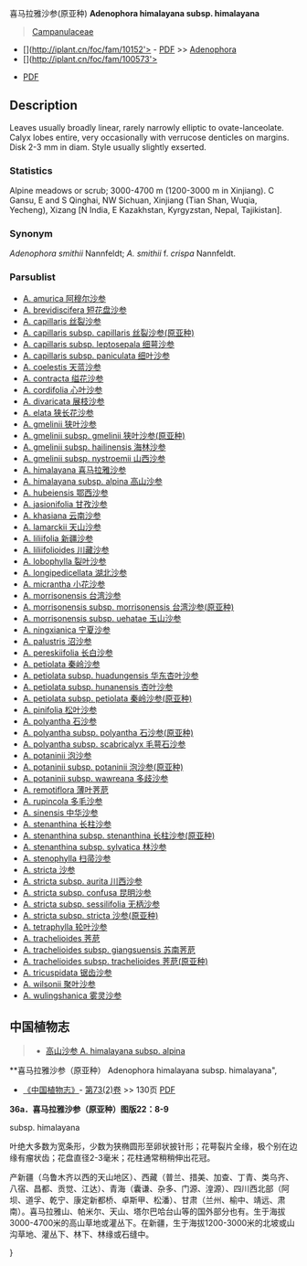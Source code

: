 喜马拉雅沙参(原亚种) **Adenophora himalayana subsp. himalayana**

> [Campanulaceae](http://www.iplant.cn/info/Campanulaceae?t=foc)
* [](http://iplant.cn/foc/fam/10152'> - [PDF](http://iplant.cn/foc/pdf/Campanulaceae.pdf) >> [Adenophora](Adenophora-沙参属.md)
* [](http://iplant.cn/foc/fam/100573'>
 - [PDF](http://www.iplant.cn/foc/pdf/Adenophora.pdf)

## Description

Leaves usually broadly linear, rarely narrowly elliptic to ovate-lanceolate. Calyx lobes entire, very occasionally with verrucose denticles on margins. Disk 2-3 mm in diam. Style usually slightly exserted.

### Statistics
Alpine meadows or scrub; 3000-4700 m (1200-3000 m in Xinjiang). C Gansu, E and S Qinghai, NW Sichuan, Xinjiang (Tian Shan, Wuqia, Yecheng), Xizang [N India, E Kazakhstan, Kyrgyzstan, Nepal, Tajikistan].

### Synonym
*Adenophora smithii* Nannfeldt; *A. smithii* f. *crispa* Nannfeldt.

### Parsublist

* [A.  amurica  阿穆尔沙参](Adenophora-amurica-阿穆尔沙参.md)
* [A.  brevidiscifera  短花盘沙参](Adenophora-brevidiscifera-短花盘沙参.md)
* [A.  capillaris  丝裂沙参](Adenophora-capillaris-丝裂沙参.md)
* [A.  capillaris subsp. capillaris  丝裂沙参(原亚种)](Adenophora-capillaris-subsp-capillaris-丝裂沙参(原亚种).md)
* [A.  capillaris subsp. leptosepala  细萼沙参](Adenophora-capillaris-subsp-leptosepala-细萼沙参.md)
* [A.  capillaris subsp. paniculata  细叶沙参](Adenophora-capillaris-subsp-paniculata-细叶沙参.md)
* [A.  coelestis  天蓝沙参](Adenophora-coelestis-天蓝沙参.md)
* [A.  contracta  缢花沙参](Adenophora-contracta-缢花沙参.md)
* [A.  cordifolia  心叶沙参](Adenophora-cordifolia-心叶沙参.md)
* [A.  divaricata  展枝沙参](Adenophora-divaricata-展枝沙参.md)
* [A.  elata  狭长花沙参](Adenophora-elata-狭长花沙参.md)
* [A.  gmelinii  狭叶沙参](Adenophora-gmelinii-狭叶沙参.md)
* [A.  gmelinii subsp. gmelinii  狭叶沙参(原亚种)](Adenophora-gmelinii-subsp-gmelinii-狭叶沙参(原亚种).md)
* [A.  gmelinii subsp. hailinensis  海林沙参](Adenophora-gmelinii-subsp-hailinensis-海林沙参.md)
* [A.  gmelinii subsp. nystroemii  山西沙参](Adenophora-gmelinii-subsp-nystroemii-山西沙参.md)
* [A.  himalayana  喜马拉雅沙参](Adenophora-himalayana-喜马拉雅沙参.md)
* [A.  himalayana subsp. alpina  高山沙参](Adenophora-himalayana-subsp-alpina-高山沙参.md)
* [A.  hubeiensis  鄂西沙参](Adenophora-hubeiensis-鄂西沙参.md)
* [A.  jasionifolia  甘孜沙参](Adenophora-jasionifolia-甘孜沙参.md)
* [A.  khasiana  云南沙参](Adenophora-khasiana-云南沙参.md)
* [A.  lamarckii  天山沙参](Adenophora-lamarckii-天山沙参.md)
* [A.  liliifolia  新疆沙参](Adenophora-liliifolia-新疆沙参.md)
* [A.  liliifolioides  川藏沙参](Adenophora-liliifolioides-川藏沙参.md)
* [A.  lobophylla  裂叶沙参](Adenophora-lobophylla-裂叶沙参.md)
* [A.  longipedicellata  湖北沙参](Adenophora-longipedicellata-湖北沙参.md)
* [A.  micrantha  小花沙参](Adenophora-micrantha-小花沙参.md)
* [A.  morrisonensis  台湾沙参](Adenophora-morrisonensis-台湾沙参.md)
* [A.  morrisonensis subsp. morrisonensis  台湾沙参(原亚种)](Adenophora-morrisonensis-subsp-morrisonensis-台湾沙参(原亚种).md)
* [A.  morrisonensis subsp. uehatae  玉山沙参](Adenophora-morrisonensis-subsp-uehatae-玉山沙参.md)
* [A.  ningxianica  宁夏沙参](Adenophora-ningxianica-宁夏沙参.md)
* [A.  palustris  沼沙参](Adenophora-palustris-沼沙参.md)
* [A.  pereskiifolia  长白沙参](Adenophora-pereskiifolia-长白沙参.md)
* [A.  petiolata  秦岭沙参](Adenophora-petiolata-秦岭沙参.md)
* [A.  petiolata subsp. huadungensis  华东杏叶沙参](Adenophora-petiolata-subsp-huadungensis-华东杏叶沙参.md)
* [A.  petiolata subsp. hunanensis  杏叶沙参](Adenophora-petiolata-subsp-hunanensis-杏叶沙参.md)
* [A.  petiolata subsp. petiolata  秦岭沙参(原亚种)](Adenophora-petiolata-subsp-petiolata-秦岭沙参(原亚种).md)
* [A.  pinifolia  松叶沙参](Adenophora-pinifolia-松叶沙参.md)
* [A.  polyantha  石沙参](Adenophora-polyantha-石沙参.md)
* [A.  polyantha subsp. polyantha  石沙参(原亚种)](Adenophora-polyantha-subsp-polyantha-石沙参(原亚种).md)
* [A.  polyantha subsp. scabricalyx  毛萼石沙参](Adenophora-polyantha-subsp-scabricalyx-毛萼石沙参.md)
* [A.  potaninii  泡沙参](Adenophora-potaninii-泡沙参.md)
* [A.  potaninii subsp. potaninii  泡沙参(原亚种)](Adenophora-potaninii-subsp-potaninii-泡沙参(原亚种).md)
* [A.  potaninii subsp. wawreana  多歧沙参](Adenophora-potaninii-subsp-wawreana-多歧沙参.md)
* [A.  remotiflora  薄叶荠苨](Adenophora-remotiflora-薄叶荠苨.md)
* [A.  rupincola  多毛沙参](Adenophora-rupincola-多毛沙参.md)
* [A.  sinensis  中华沙参](Adenophora-sinensis-中华沙参.md)
* [A.  stenanthina  长柱沙参](Adenophora-stenanthina-长柱沙参.md)
* [A.  stenanthina subsp. stenanthina  长柱沙参(原亚种)](Adenophora-stenanthina-subsp-stenanthina-长柱沙参(原亚种).md)
* [A.  stenanthina subsp. sylvatica  林沙参](Adenophora-stenanthina-subsp-sylvatica-林沙参.md)
* [A.  stenophylla  扫帚沙参](Adenophora-stenophylla-扫帚沙参.md)
* [A.  stricta  沙参](Adenophora-stricta-沙参.md)
* [A.  stricta subsp. aurita  川西沙参](Adenophora-stricta-subsp-aurita-川西沙参.md)
* [A.  stricta subsp. confusa  昆明沙参](Adenophora-stricta-subsp-confusa-昆明沙参.md)
* [A.  stricta subsp. sessilifolia  无柄沙参](Adenophora-stricta-subsp-sessilifolia-无柄沙参.md)
* [A.  stricta subsp. stricta  沙参(原亚种)](Adenophora-stricta-subsp-stricta-沙参(原亚种).md)
* [A.  tetraphylla  轮叶沙参](Adenophora-tetraphylla-轮叶沙参.md)
* [A.  trachelioides  荠苨](Adenophora-trachelioides-荠苨.md)
* [A.  trachelioides subsp. giangsuensis  苏南荠苨](Adenophora-trachelioides-subsp-giangsuensis-苏南荠苨.md)
* [A.  trachelioides subsp. trachelioides  荠苨(原亚种)](Adenophora-trachelioides-subsp-trachelioides-荠苨(原亚种).md)
* [A.  tricuspidata  锯齿沙参](Adenophora-tricuspidata-锯齿沙参.md)
* [A.  wilsonii  聚叶沙参](Adenophora-wilsonii-聚叶沙参.md)
* [A.  wulingshanica  雾灵沙参](Adenophora-wulingshanica-雾灵沙参.md)

## 中国植物志

> * [高山沙参  A.  himalayana subsp. alpina](Adenophora-himalayana-subsp-alpina-高山沙参.md)

**喜马拉雅沙参（原亚种） Adenophora himalayana subsp. himalayana",

* [《中国植物志》](http://www.iplant.cn/frps)- [第73(2)卷](http://www.iplant.cn/frps/vol/73(2)) >> 130页 [PDF](http://www.iplant.cn/frps/pdf/73(2)/130a.PDF)

**36a．喜马拉雅沙参（原亚种）图版22：8-9**

subsp. himalayana

叶绝大多数为宽条形，少数为狭椭圆形至卵状披针形；花萼裂片全缘，极个别在边缘有瘤状齿；花盘直径2-3毫米；花柱通常稍稍伸出花冠。

产新疆（乌鲁木齐以西的天山地区）、西藏（普兰、措美、加查、丁青、类乌齐、八宿、昌都、贡觉、江达）、青海（囊谦、杂多、门源、湟源）、四川西北部（阿坝、道孚、乾宁、康定新都桥、卓斯甲、松潘）、甘肃（兰州、榆中、靖远、肃南）。喜马拉雅山、帕米尔、天山、塔尔巴哈台山等的国外部分也有。生于海拔3000-4700米的高山草地或灌丛下。在新疆，生于海拔1200-3000米的北坡或山沟草地、灌丛下、林下、林缘或石缝中。

}
